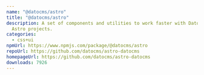 ```yaml
---
name: "@datocms/astro"
title: "@datocms/astro"
description: A set of components and utilities to work faster with DatoCMS in
  Astro projects.
categories:
  - css+ui
npmUrl: https://www.npmjs.com/package/@datocms/astro
repoUrl: https://github.com/datocms/astro-datocms
homepageUrl: https://github.com/datocms/astro-datocms
downloads: 7926
---
```

